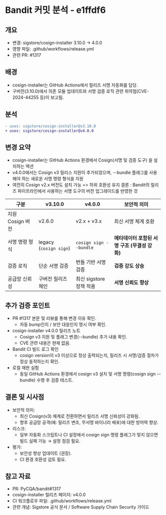 # Bandit 커밋 분석 - e1ffdf6

## 개요
- 변경: sigstore/cosign-installer 3.10.0 → 4.0.0
- 영향 파일: .github/workflows/release.yml
- 관련 PR: #1317

## 배경
- cosign-installer는 GitHub Actions에서 릴리즈 서명 자동화를 담당.
- 구버전(3.10.0)에서 의존 모듈 업데이트와 서명 검증 로직 관련 취약점(CVE-2024-44255 등)이 보고됨.

## 분석
```diff
- uses: sigstore/cosign-installer@v3.10.0
+ uses: sigstore/cosign-installer@v4.0.0
```

## 변경 요약
- cosign-installer는 GitHub Actions 환경에서 Cosign(서명 및 검증 도구) 을 설치하는 액션
- v4.0.0에서는 Cosign v3 릴리스 지원이 추가되었으며, --bundle 플래그를 사용해야 하는 새로운 서명 명령 형식을 지원
- 여전히 Cosign v2.x 버전도 설치 가능 => 하위 호환성 유지
결론 : Bandit의 릴리즈 파이프라인에서 사용하는 서명 도구의 버전 업그레이드를 반영한 것

| 구분           | v3.10.0                | v4.0.0                 | 보안적 의미                       |
| ------------ | ---------------------- | ---------------------- | ---------------------------- |
| 지원 Cosign 버전 | v2.6.0                 | v2.x + v3.x            | 최신 서명 체계 호환                  |
| 서명 명령 형식     | legacy (`cosign sign`) | `cosign sign --bundle` | **메타데이터 포함된 서명 구조 (무결성 강화)** |
| 검증 로직        | 단순 서명 검증               | 번들 기반 서명 검증            | **검증 강도 상승**                 |
| 공급망 신뢰성      | 구버전 릴리즈 체인             | 최신 sigstore 정책 적용      | **서명 신뢰도 향상**                |

  
## 추가 검증 포인트
- PR #1317 본문 및 리뷰를 통해 변경 이유 확인.
  - 자동 bump인지 / 보안 대응인지 명시 여부 확인.
- cosign-installer v4.0.0 릴리즈 노트
  - Cosign v3 지원 및 플래그 변경(--bundle) 추가 내용 확인.
  - CVE 관련 내용은 현재 없음.
- Bandit CI 빌드 로그 확인
  - cosign version이 v3 이상으로 정상 출력되는지, 릴리즈 시 서명/검증 절차가 정상 동작하는지 확인.
- 로컬 재현 실험
  - 동일 GitHub Actions 환경에서 cosign v3 설치 및 서명 명령(cosign sign --bundle) 수행 후 검증 테스트.

## 결론 및 시사점
- 보안적 의미:
  - 최신 Cosign(v3) 체계로 전환하면서 릴리즈 서명 신뢰성이 강화됨.
  - 향후 공급망 공격(예: 릴리즈 변조, 무서명 바이너리 배포)에 대한 방어력 향상.
- 리스크:
  - 일부 자동화 스크립트나 CI 설정에서 cosign sign 명령 플래그가 맞지 않으면 빌드 실패 가능 → 설정 점검 필요.
- 평가:
  - 보안성 향상 업데이트 (권장).
  - CI 환경 호환성 검토 필요.

## 참고 자료
- PR: PyCQA/bandit#1317
- cosign-installer 릴리즈 페이지: v4.0.0
- CI 워크플로우 파일: .github/workflows/release.yml
- 관련 개념: Sigstore 공식 문서 / Software Supply Chain Security 가이드
